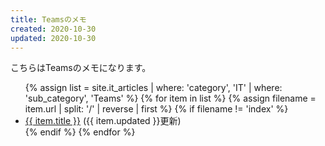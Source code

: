 ```yaml
---
title: Teamsのメモ
created: 2020-10-30
updated: 2020-10-30
---
```

こちらはTeamsのメモになります。

<ul>
    {% assign list = site.it_articles  | where: 'category', 'IT'
                                       | where: 'sub_category', 'Teams' %}
    {% for item in list %}
        {% assign filename = item.url | split: '/' | reverse | first %}
        {% if filename != 'index' %}
            <li><a href="{{ item.url }}.html">{{ item.title }}</a> ({{ item.updated }}更新)</li>
        {% endif %}
    {% endfor %}
</ul>
